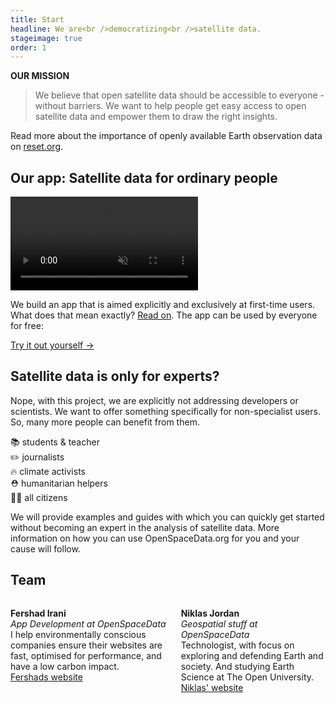 ```yaml
---
title: Start
headline: We are<br />democratizing<br />satellite data.
stageimage: true
order: 1
---
```


**OUR MISSION**
> We believe that open satellite data should be accessible to everyone - without barriers. We want to help people get easy access to open satellite data and empower them to draw the right insights.

Read more about the importance of openly available Earth observation data on [reset.org](https://en.reset.org/blog/outer-space-all-just-how-accessible-esas-satellite-data-01262021).

## Our app: Satellite data for ordinary people

<video src="/assets/screen-getosd.mp4" autoplay="" controls="" muted="" loop=""></video>

We build an app that is aimed explicitly and exclusively at first-time users. What does that mean exactly? [Read on](/app/#the-approach). The app can be used by everyone for free:

<a href="https://openspacedata.netlify.app/" target="_blank" class="button">Try it out yourself →</a>

## Satellite data is only for experts?

Nope, with this project, we are explicitly not addressing developers or scientists. We want to offer something specifically for non-specialist users. So, many more people can benefit from them.

📚 students & teacher<br />
 ✏️ journalists<br />
🔥 climate activists<br />
⛑ humanitarian helpers<br />
👱‍♀️ all citizens

We will provide examples and guides with which you can quickly get started without becoming an expert in the analysis of satellite data. More information on how you can use OpenSpaceData.org for you and your cause will follow.

## Team

<div class="columns">
 <p><strong>Fershad Irani</strong><br /><i>App Development at OpenSpaceData</i><br />I help environmentally conscious companies ensure their websites are fast, optimised for performance, and have a low carbon impact.<br /><a href="https://fershad.com/" target="_blank">Fershads website</a></p>
 <p><strong>Niklas Jordan</strong><br /><i>Geospatial stuff at OpenSpaceData</i><br />Technologist, with focus on exploring and defending Earth and society. And studying Earth Science at The Open University.<br /><a href="https://www.niklasjordan.com/" target="_blank">Niklas' website</a></p>
</div>
